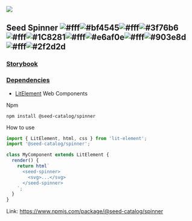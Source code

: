 ![](https://cdn.jsdelivr.net/gh/vicdata4/seed/assets/logo_md.png?v=4&s=100)

## Seed Spinner ![#fff](https://via.placeholder.com/15/fff/000000?text=+)![#bf4545](https://via.placeholder.com/15/bf4545/000000?text=+)![#fff](https://via.placeholder.com/15/fff/000000?text=+)![#3f76b6](https://via.placeholder.com/15/3f76b6/000000?text=+)![#fff](https://via.placeholder.com/15/fff/000000?text=+)![#1C8281](https://via.placeholder.com/15/1C8281/000000?text=+)![#fff](https://via.placeholder.com/15/fff/000000?text=+)![#e6af0e](https://via.placeholder.com/15/e6af0e/000000?text=+)![#fff](https://via.placeholder.com/15/fff/000000?text=+)![#903e8d](https://via.placeholder.com/15/903e8d/000000?text=+)![#fff](https://via.placeholder.com/15/fff/000000?text=+)![#2f2d2d](https://via.placeholder.com/15/2f2d2d/000000?text=+)

### [Storybook](https://seed-catalog.com/?path=/story/seed-catalog--spinner)

### [Dependencies](package.json)

- [LitElement](https://lit-element.polymer-project.org) Web Components

Npm

```
npm install @seed-catalog/spinner
```

How to use

```js
import { LitElement, html, css } from 'lit-element';
import '@seed-catalog/spinner';

class MyComponent extends LitElement {
  render() {
    return html`
      <seed-spinner>
        <svg>...</svg>
      </seed-spinner>
    `;
  }
}
```

Link: https://www.npmjs.com/package/@seed-catalog/spinner